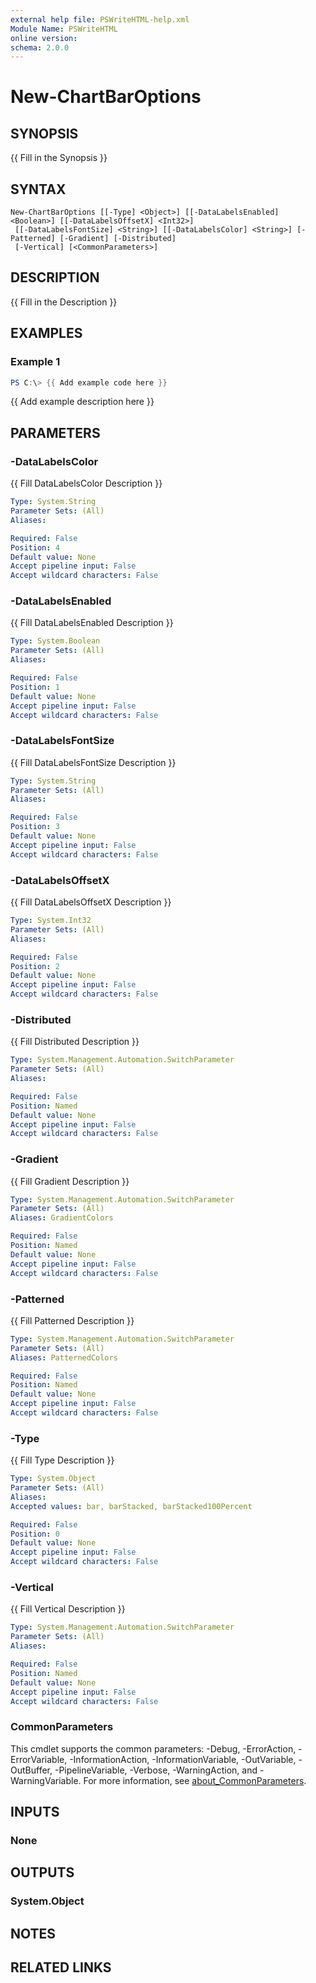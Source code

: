 ```yaml
---
external help file: PSWriteHTML-help.xml
Module Name: PSWriteHTML
online version:
schema: 2.0.0
---
```


# New-ChartBarOptions

## SYNOPSIS
{{ Fill in the Synopsis }}

## SYNTAX

```
New-ChartBarOptions [[-Type] <Object>] [[-DataLabelsEnabled] <Boolean>] [[-DataLabelsOffsetX] <Int32>]
 [[-DataLabelsFontSize] <String>] [[-DataLabelsColor] <String>] [-Patterned] [-Gradient] [-Distributed]
 [-Vertical] [<CommonParameters>]
```

## DESCRIPTION
{{ Fill in the Description }}

## EXAMPLES

### Example 1
```powershell
PS C:\> {{ Add example code here }}
```

{{ Add example description here }}

## PARAMETERS

### -DataLabelsColor
{{ Fill DataLabelsColor Description }}

```yaml
Type: System.String
Parameter Sets: (All)
Aliases:

Required: False
Position: 4
Default value: None
Accept pipeline input: False
Accept wildcard characters: False
```

### -DataLabelsEnabled
{{ Fill DataLabelsEnabled Description }}

```yaml
Type: System.Boolean
Parameter Sets: (All)
Aliases:

Required: False
Position: 1
Default value: None
Accept pipeline input: False
Accept wildcard characters: False
```

### -DataLabelsFontSize
{{ Fill DataLabelsFontSize Description }}

```yaml
Type: System.String
Parameter Sets: (All)
Aliases:

Required: False
Position: 3
Default value: None
Accept pipeline input: False
Accept wildcard characters: False
```

### -DataLabelsOffsetX
{{ Fill DataLabelsOffsetX Description }}

```yaml
Type: System.Int32
Parameter Sets: (All)
Aliases:

Required: False
Position: 2
Default value: None
Accept pipeline input: False
Accept wildcard characters: False
```

### -Distributed
{{ Fill Distributed Description }}

```yaml
Type: System.Management.Automation.SwitchParameter
Parameter Sets: (All)
Aliases:

Required: False
Position: Named
Default value: None
Accept pipeline input: False
Accept wildcard characters: False
```

### -Gradient
{{ Fill Gradient Description }}

```yaml
Type: System.Management.Automation.SwitchParameter
Parameter Sets: (All)
Aliases: GradientColors

Required: False
Position: Named
Default value: None
Accept pipeline input: False
Accept wildcard characters: False
```

### -Patterned
{{ Fill Patterned Description }}

```yaml
Type: System.Management.Automation.SwitchParameter
Parameter Sets: (All)
Aliases: PatternedColors

Required: False
Position: Named
Default value: None
Accept pipeline input: False
Accept wildcard characters: False
```

### -Type
{{ Fill Type Description }}

```yaml
Type: System.Object
Parameter Sets: (All)
Aliases:
Accepted values: bar, barStacked, barStacked100Percent

Required: False
Position: 0
Default value: None
Accept pipeline input: False
Accept wildcard characters: False
```

### -Vertical
{{ Fill Vertical Description }}

```yaml
Type: System.Management.Automation.SwitchParameter
Parameter Sets: (All)
Aliases:

Required: False
Position: Named
Default value: None
Accept pipeline input: False
Accept wildcard characters: False
```

### CommonParameters
This cmdlet supports the common parameters: -Debug, -ErrorAction, -ErrorVariable, -InformationAction, -InformationVariable, -OutVariable, -OutBuffer, -PipelineVariable, -Verbose, -WarningAction, and -WarningVariable. For more information, see [about_CommonParameters](http://go.microsoft.com/fwlink/?LinkID=113216).

## INPUTS

### None

## OUTPUTS

### System.Object
## NOTES

## RELATED LINKS
